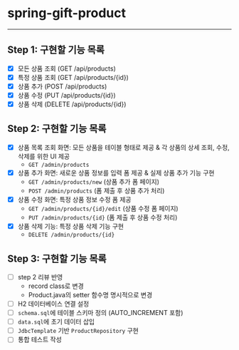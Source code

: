 # spring-gift-product

---

## Step 1: 구현할 기능 목록

* [X] 모든 상품 조회 (GET /api/products)
* [X] 특정 상품 조회 (GET /api/products/{id})
* [X] 상품 추가 (POST /api/products)
* [X] 상품 수정 (PUT /api/products/{id})
* [X] 상품 삭제 (DELETE /api/products/{id})

## Step 2: 구현할 기능 목록

* [X] 상품 목록 조회 화면: 모든 상품을 테이블 형태로 제공 & 각 상품의 상세 조회, 수정, 삭제를 위한 UI 제공
    * `GET /admin/products`
* [X] 상품 추가 화면: 새로운 상품 정보를 입력 폼 제공 & 실제 상품 추가 기능 구현
    * `GET /admin/products/new` (상품 추가 폼 페이지)
    * `POST /admin/products` (폼 제출 후 상품 추가 처리)
* [X] 상품 수정 화면: 특정 상품 정보 수정 폼 제공
    * `GET /admin/products/{id}/edit` (상품 수정 폼 페이지)
    * `PUT /admin/products/{id}` (폼 제출 후 상품 수정 처리)
* [X] 상품 삭제 기능: 특정 상품 삭제 기능 구현
    * `DELETE /admin/products/{id}`

## Step 3: 구현할 기능 목록

* [ ] step 2 리뷰 반영
    * record class로 변경
    * Product.java의 setter 함수명 명시적으로 변경
* [ ] H2 데이터베이스 연결 설정
* [ ] `schema.sql`에 테이블 스키마 정의 (AUTO_INCREMENT 포함)
* [ ] `data.sql`에 초기 데이터 삽입
* [ ] `JdbcTemplate` 기반 `ProductRepository` 구현
* [ ] 통합 테스트 작성
